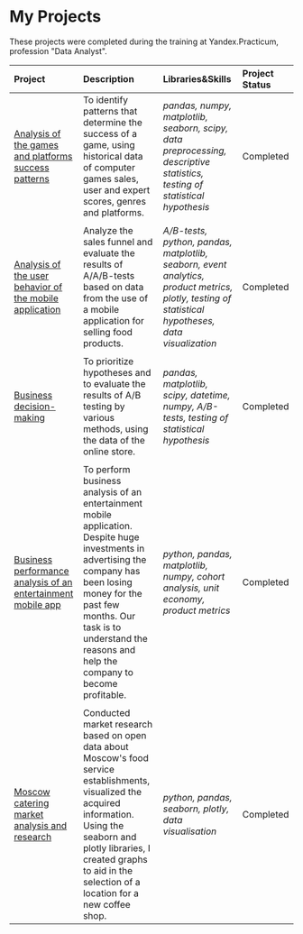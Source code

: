 # My Projects

These projects were completed during the training at Yandex.Practicum, profession "Data Analyst".

| Project | Description | Libraries&Skills | Project Status |
| :---------------------- | :---------------------- | :---------------------- |:---------------------- |
| [Analysis of the games and platforms success patterns](games-analysis) | To identify patterns that determine the success of a game, using historical data of computer games sales, user and expert scores, genres and platforms.| *pandas, numpy, matplotlib, seaborn, scipy, data preprocessing, descriptive statistics, testing of statistical hypothesis*| Completed |
|  |  |  |
| [Analysis of the user behavior of the mobile application](mobile-app-user-behavior) | Analyze the sales funnel and evaluate the results of A/A/B-tests based on data from the use of a mobile application for selling food products.| *A/B-tests, python, pandas, matplotlib, seaborn, event analytics, product metrics, plotly, testing of statistical hypotheses, data visualization*| Completed |
|  |  |  |
| [Business decision-making](business-decision-making) | To prioritize hypotheses and to evaluate the results of A/B testing by various methods, using the data of the online store.| *pandas, matplotlib, scipy, datetime, numpy, A/B-tests, testing of statistical hypothesis*| Completed |
|  |  |  |
| [Business performance analysis of an entertainment mobile app](bus-performance-analysis) | To perform business analysis of an entertainment mobile application. Despite huge investments in advertising the company has been losing money for the past few months. Our task is to understand the reasons and help the company to become profitable. | *python, pandas, matplotlib, numpy, cohort analysis, unit economy, product metrics*| Completed |
|  |  |  |
| [Moscow catering market analysis and research](moscow-catering-market-analysis) | Conducted market research based on open data about Moscow's food service establishments, visualized the acquired information. Using the seaborn and plotly libraries, I created graphs to aid in the selection of a location for a new coffee shop. | *python, pandas, seaborn, plotly, data visualisation*| Completed |
